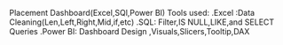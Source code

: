 Placement Dashboard(Excel,SQl,Power BI)
Tools used:
.Excel :Data Cleaning(Len,Left,Right,Mid,if,etc)
.SQL: Filter,IS NULL,LIKE,and SELECT Queries
.Power BI: Dashboard Design ,Visuals,Slicers,Tooltip,DAX
